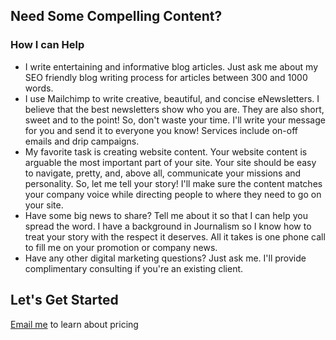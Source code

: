 <!-- layout: page
title: Working With Me
permalink: /working-with-me/
excerpt: Hi, my name is Katie. I spend my days at work managing client accounts and editorial calendars & then come home to my to write, read, knit & plan out outdoor activities to do on the weekends.
--- -->

<h2>Need Some Compelling Content?</h2>
<h3>How I can Help</h3>
  <ul>
    <li>
      I write entertaining and informative blog articles. Just ask me about my SEO friendly blog writing process for articles between 300 and 1000 words.
    </li>
    <li>
      I use Mailchimp to write creative, beautiful, and concise eNewsletters. I believe that the best newsletters show who you are. They are also short, sweet and to the point! So, don't waste your time. I'll write your message for you and send it to everyone you know! Services include on-off emails and drip campaigns.
    </li>
    <li>
      My favorite task is creating website content. Your website content is arguable the most important part of your site. Your site should be easy to navigate, pretty, and, above all, communicate your missions and personality. So, let me tell your story! I'll make sure the content matches your company voice while directing people to where they need to go on your site.
    </li>
    <li>
      Have some big news to share? Tell me about it so that I can help you spread the word. I have a background in Journalism so I know how to treat your story with the respect it deserves. All it takes is one phone call to fill me on your promotion or company news.
    </li>
    <li>
      Have any other digital marketing questions? Just ask me. I'll provide complimentary consulting if you're an existing client.
    </li>
  </ul>

  <h2>Let's Get Started</h2>
  <p><a href="mailto:ktagilbert@gmail.com">Email me</a> to learn about pricing</p> 
